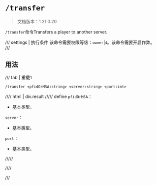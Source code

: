 # `/transfer`

> 文档版本：1.21.0.20

`/transfer`命令Transfers a player to another server.

/// settings | 执行条件
该命令需要权限等级：`owner`|`4`。该命令需要开启作弊。
///

## 用法

/// tab | 重载1
```mcfunction
/transfer <pfidOrMSA:string> <server:string> <port:int>
```

//// html | div.result
///// define
`pfidOrMSA`：<!-- md:samp string -->

- 基本类型。

`server`：<!-- md:samp string -->

- 基本类型。

`port`：<!-- md:samp int -->

- 基本类型。


/////

////

///
